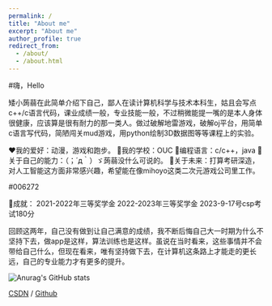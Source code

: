 ```yaml
---
permalink: /
title: "About me"
excerpt: "About me"
author_profile: true
redirect_from: 
  - /about/
  - /about.html
---
```

#嗨，Hello

矮小蒟蒻在此简单介绍下自己，鄙人在读计算机科学与技术本科生，姑且会写点c++/c语言代码，课业成绩一般，专业技能一般，不过稍微能提一嘴的是本人身体很健康，应该算是很有耐力的那一类人。做过破解地雷游戏，破解oj平台，用简单c语言写代码，简陋闯关mud游戏，用python绘制3D数据图等等课程上的实验。

❤我的爱好：动漫，游戏和跑步。
🏫我的学校：OUC
🍊编程语言：c/c++，java
🍉关于自己的能力：（；´д｀）ゞ蒟蒻没什么可说的。
🍩关于未来：打算考研深造，对人工智能这方面非常感兴趣，希望能在像mihoyo这类二次元游戏公司里工作。 

#006272

🍡成就：
2021-2022年三等奖学金
2022-2023年三等奖学金
2023-9-17号csp考试180分


回顾这两年，自己没有做到让自己满意的成绩，我不断后悔自己大一时期为什么不坚持下去，做app是这样，算法训练也是这样。虽说在当时看来，这些事情并不会带给自己什么，但现在看来，唯有坚持做下去，在计算机这条路上才能走的更长远，自己的专业能力才有更多的提升。

![Anurag's GitHub stats](https://github-readme-stats.vercel.app/api?username=anuraghazra&theme=dark&show_icons=true)

[CSDN](https://blog.csdn.net/duskbirds?type=blog) / [Github](https://github.com/duskbirds) 

